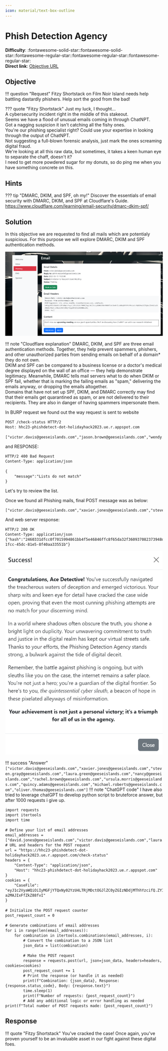 ```yaml
---
icon: material/text-box-outline
---
```


# Phish Detection Agency

**Difficulty**: :fontawesome-solid-star::fontawesome-solid-star::fontawesome-regular-star::fontawesome-regular-star::fontawesome-regular-star:<br/>
**Direct link**: [Objective URL](https://hhc23-phishdetect-dot-holidayhack2023.ue.r.appspot.com/?&challenge=phishdetect)

## Objective

!!! question "Request"
    Fitzy Shortstack on Film Noir Island needs help battling dastardly phishers. Help sort the good from the bad!

??? quote "Fitzy Shortstack"
    Just my luck, I thought...<br/>
    A cybersecurity incident right in the middle of this stakeout.<br/>
    Seems we have a flood of unusual emails coming in through ChatNPT.<br/>
    Got a nagging suspicion it isn't catching all the fishy ones.<br/>
    You're our phishing specialist right? Could use your expertise in looking through the output of ChatNPT.<br/>
    Not suggesting a full-blown forensic analysis, just mark the ones screaming digital fraud.<br/>
    We're looking at all this raw data, but sometimes, it takes a keen human eye to separate the chaff, doesn't it?<br/>
    I need to get more powdered sugar for my donuts, so do ping me when you have something concrete on this.<br/>

## Hints

??? tip "DMARC, DKIM, and SPF, oh my!"
    Discover the essentials of email security with DMARC, DKIM, and SPF at Cloudflare's Guide.<br/>
    https://www.cloudflare.com/learning/email-security/dmarc-dkim-spf/



## Solution

In this objective we are requested to find all mails which are potentialy suspicious. For this purpose we will explore DMARC, DKIM and SPF authentication methods.

![Phishing agency](../img/objectives/o13/phishing1.png)

!!! note "Cloudflare explanation"
    DMARC, DKIM, and SPF are three email authentication methods. Together, they help prevent spammers, phishers, and other unauthorized parties from sending emails on behalf of a domain* they do not own.<br/>
    DKIM and SPF can be compared to a business license or a doctor's medical degree displayed on the wall of an office — they help demonstrate legitimacy.
    Meanwhile, DMARC tells mail servers what to do when DKIM or SPF fail, whether that is marking the failing emails as "spam," delivering the emails anyway, or dropping the emails altogether.<br/>
    Domains that have not set up SPF, DKIM, and DMARC correctly may find that their emails get quarantined as spam, or are not delivered to their recipients. They are also in danger of having spammers impersonate them.<br/>

In BURP request we found out the way request is sent to website

```
POST /check-status HTTP/2
Host: hhc23-phishdetect-dot-holidayhack2023.ue.r.appspot.com

["victor.davis@geeseislands.com","jason.brown@geeseislands.com","wendy.mitchell@geeseislands.com","steven.clark@geeseislands.com","harry.potter@geeseislands.com","john.doe@geeseislands.com","uma.foster@geeseislands.com","steven.gray@geeseislands.com","patricia.johnson@geeseislands.com","laura.green@geeseislands.com","grace.lee@geeseislands.com","nancy@geeseislands.com","victor.harris@geeseislands.com","rachel.brown@geeseislands.com","karen.evans@geeseislands.com","ursula.morris@geeseislands.com","quincy.adams@geeseislands.com","isabella.martin@geeseislands.com","oliver.hill@geeseislands.com","nancy.wilson@geeseislands.com","michael.roberts@geeseislands.com","alice.smith@geeseislands.com","frank.harrison@geeseislands.com","xavier.edwards@geeseislands.com","oliver.thomas@geeseislands.com","emily.white@geeseislands.com","teresa.green@geeseislands.com"]
```

and RESPONSE:

```
HTTP/2 400 Bad Request
Content-Type: application/json

{
    "message":"Lists do not match"
}
```

Let's try to review the list.

Once we found all Phishing mails, final POST message was as below:

```
["victor.davis@geeseislands.com","xavier.jones@geeseislands.com","steven.gray@geeseislands.com","laura.green@geeseislands.com","nancy@geeseislands.com","rachel.brown@geeseislands.com","ursula.morris@geeseislands.com","quincy.adams@geeseislands.com","michael.roberts@geeseislands.com","oliver.thomas@geeseislands.com"]
```

And web server response:

```
HTTP/2 200 OK
Content-Type: application/json
{"hash":"2460331dfcc0f7015994861bb4f5e46846ffc8f65da32f360937082373948d8a","resourceId":"ad424a52-1fcc-45dc-81e5-8f40aa33551b"}
```
![Phishing agency](../img/objectives/o13/success.png)

!!! success "Answer"
    ```
    ["victor.davis@geeseislands.com","xavier.jones@geeseislands.com","steven.gray@geeseislands.com","laura.green@geeseislands.com","nancy@geeseislands.com","rachel.brown@geeseislands.com","ursula.morris@geeseislands.com","quincy.adams@geeseislands.com","michael.roberts@geeseislands.com","oliver.thomas@geeseislands.com"]
    ```
!!! note "ChatGPT code"
I have also tried to leverage chatGPT to develop python script to bruteforce answer, but after 1000 requests i give up.

```
import requests
import itertools
import time

# Define your list of email addresses
email_addresses = ["david.jones@geeseislands.com","victor.davis@geeseislands.com","laura.moore@geeseislands.com","quentin.adams@geeseislands.com"]
# URL and headers for the POST request
url = "https://hhc23-phishdetect-dot-holidayhack2023.ue.r.appspot.com/check-status"
headers = {
    "Content-Type": "application/json",
    "Host": "hhc23-phishdetect-dot-holidayhack2023.ue.r.appspot.com"
}
cookies = {
    "CaseFile": "eyJ1c2VyaWQiOiIyMGFjYTQxNy02YzU4LTRjMDctOGJlZC0yZGIzNDdjMThhYzcifQ.ZYISBg.q7sm93Whv-a2MAJIxFfZkZ88fvI"
}

# Initialize the POST request counter
post_request_count = 0

# Generate combinations of email addresses
for i in range(len(email_addresses)):
    for combination in itertools.combinations(email_addresses, i):
        # Convert the combination to a JSON list
        json_data = list(combination)

        # Make the POST request
        response = requests.post(url, json=json_data, headers=headers, cookies=cookies)
        post_request_count += 1
        # Print the response (or handle it as needed)
        print(f"Combination: {json_data}, Response: {response.status_code}, Body: {response.text}")
        time.sleep(1)
        print(f"Number of requests: {post_request_count}")
        # Add any additional logic or error handling as needed
print(f"Total number of POST requests made: {post_request_count}")
```


## Response

!!! quote "Fitzy Shortstack"
    You've cracked the case! Once again, you've proven yourself to be an invaluable asset in our fight against these digital foes.
